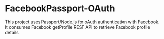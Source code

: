 FacebookPassport-OAuth
======================

This project uses Passport/Node.js for oAuth authentication with Facebook. It consumes Facebook getProfile REST API to retrieve Facebook profile details
